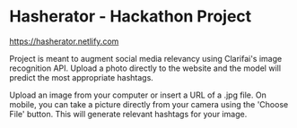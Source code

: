 # Hasherator - Hackathon Project

https://hasherator.netlify.com

Project is meant to augment social media relevancy using Clarifai's image recognition API. Upload a photo directly to the website and the model will predict the most appropriate hashtags.

Upload an image from your computer or insert a URL of a .jpg file. On mobile, you can take a picture directly from your camera using the 'Choose File' button. This will generate relevant hashtags for your image.
